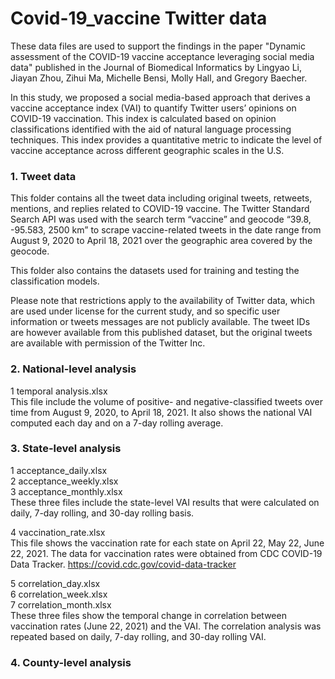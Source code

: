 # Covid-19_vaccine Twitter data

These data files are used to support the findings in the paper "Dynamic assessment of the COVID-19 vaccine acceptance leveraging social media data" published in the Journal of Biomedical Informatics by Lingyao Li, Jiayan Zhou, Zihui Ma, Michelle Bensi, Molly Hall, and Gregory Baecher.

In this study, we proposed a social media-based approach that derives a vaccine acceptance index (VAI) to quantify Twitter users’ opinions on COVID-19 vaccination. This index is calculated based on opinion classifications identified with the aid of natural language processing techniques. This index provides a quantitative metric to indicate the level of vaccine acceptance across different geographic scales in the U.S. 


### 1. Tweet data

This folder contains all the tweet data including original tweets, retweets, mentions, and replies related to COVID-19 vaccine. The Twitter Standard Search API was used with the search term “vaccine” and geocode “39.8, -95.583, 2500 km” to scrape vaccine-related tweets in the date range from August 9, 2020 to April 18, 2021 over the geographic area covered by the geocode. 

This folder also contains the datasets used for training and testing the classification models. 

Please note that restrictions apply to the availability of Twitter data, which are used under license for the current study, and so specific user information or tweets messages are not publicly available. The tweet IDs are however available from this published dataset, but the original tweets are available with permission of the Twitter Inc.


### 2. National-level analysis

1  temporal analysis.xlsx\
This file include the volume of positive- and negative-classified tweets over time from August 9, 2020, to April 18, 2021. It also shows the national VAI computed each day and on a 7-day rolling average. 


### 3. State-level analysis

1  acceptance_daily.xlsx\
2  acceptance_weekly.xlsx\
3  acceptance_monthly.xlsx\
These three files include the state-level VAI results that were calculated on daily, 7-day rolling, and 30-day rolling basis. 

4  vaccination_rate.xlsx\
This file shows the vaccination rate for each state on April 22, May 22, June 22, 2021. The data for vaccination rates were obtained from CDC COVID-19 Data Tracker. https://covid.cdc.gov/covid-data-tracker

5  correlation_day.xlsx\
6  correlation_week.xlsx\
7  correlation_month.xlsx\
These three files show the temporal change in correlation between vaccination rates (June 22, 2021) and the VAI. The correlation analysis was repeated based on daily, 7-day rolling, and 30-day rolling VAI.


### 4. County-level analysis
